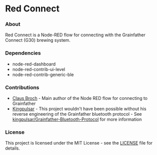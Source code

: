 Red Connect
===========

### About
Red Connect is a Node-RED flow for connecting with the Grainfather Connect (G30) brewing system.

### Dependencies
* node-red-dashboard
* node-red-contrib-ui-level
* node-red-contrib-generic-ble

### Contributions
* [Claus Broch](https://github.com/clausbroch) - Main author of the Node RED flow for connecting to Grainfather
* [Kingpulsar](https://github.com/kingpulsar) - This project wouldn't have been possible without his reverse engineering of the Grainfather bluetooth protocol - See [kingpulsar/Grainfather-Bluetooth-Protocol](https://github.com/kingpulsar/Grainfather-Bluetooth-Protocol) for more information

### License
This project is licensed under the MIT License - see the [LICENSE](License) file for details.
